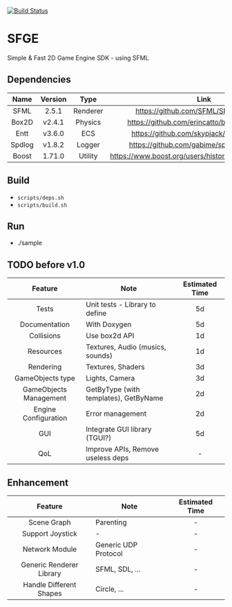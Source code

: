 [![Build Status](https://travis-ci.com/stephgalibert/sfge.svg?token=4xRtKLGfqqmAj18wsve3&branch=main)](https://travis-ci.com/stephgalibert/sfge)

# SFGE

Simple & Fast 2D Game Engine SDK - using SFML

## Dependencies

| Name   | Version | Type    | Link |
| :----: | :----: | :------: | :-----------------------------------------------------: |
| SFML   | 2.5.1  | Renderer | https://github.com/SFML/SFML/tree/2.5.1                 |
| Box2D  | v2.4.1 | Physics  | https://github.com/erincatto/box2d/tree/v2.4.1          |
| Entt   | v3.6.0 | ECS      | https://github.com/skypjack/entt/tree/v3.6.0            |
| Spdlog | v1.8.2 | Logger   | https://github.com/gabime/spdlog/tree/v1.8.2            |
| Boost  | 1.71.0 | Utility  | https://www.boost.org/users/history/version_1_71_0.html |
 
## Build

* `scripts/deps.sh`
* `scripts/build.sh`

## Run

* ./sample

## TODO before v1.0

| Feature | Note | Estimated Time |
| :-----: | ----- | :------------: |
| Tests   | Unit tests - Library to define | 5d
| Documentation | With Doxygen | 5d 
| Collisions | Use box2d API | 1d
| Resources | Textures, Audio (musics, sounds) | 1d
| Rendering | Textures, Shaders | 3d
| GameObjects type | Lights, Camera | 3d
| GameObjects Management | GetByType (with templates), GetByName | 2d
| Engine Configuration | Error management | 2d
| GUI | Integrate GUI library (TGUI?) | 5d
| QoL | Improve APIs, Remove useless deps | -

  
## Enhancement

| Feature                   | Note                 | Estimated Time |
| :-----------------------: | -------------------- | :------------: |
| Scene Graph               | Parenting            | -              |
| Support Joystick          | -                    | -              |
| Network Module            | Generic UDP Protocol | -              |
| Generic Renderer Library  | SFML, SDL, ...       | -              |
| Handle Different Shapes   | Circle, ...          | -              |
